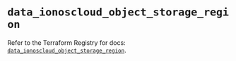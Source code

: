 # `data_ionoscloud_object_storage_region`

Refer to the Terraform Registry for docs: [`data_ionoscloud_object_storage_region`](https://registry.terraform.io/providers/ionos-cloud/ionoscloud/6.7.10/docs/data-sources/object_storage_region).
